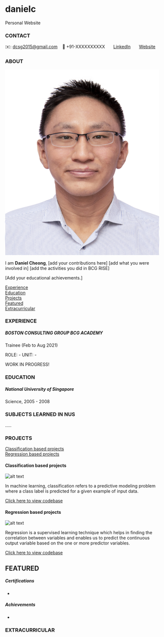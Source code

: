 # danielc
Personal Website

<!-- CONTACT Section Starts -->
### CONTACT

<!-- Add your details -->
✉️: dcsg2015@gmail.com
&nbsp;&nbsp; 📲 +91-XXXXXXXXXX
&nbsp;&nbsp;&nbsp;&nbsp;&nbsp; [LinkedIn](https://www.linkedin.com/in/kumar-vishwesh-8b059170/) 
&nbsp;&nbsp;&nbsp;&nbsp;&nbsp; [Website](https://datasciencestunt.com/)
<!-- CONTACT Section Ends -->

<!-- ABOUT Section Starts -->
### ABOUT
<!-- Add link to your picture -->

<img src="https://raw.githubusercontent.com/czhd-create/danielc/main/images/Resume%20photo.jpg" alt="My Profile Pic" width="500" height="600">

<!-- Add your details -->

I am __Daniel Cheong__, 
[add your contributions here]
[add what you were involved in] 
[add the activities you did in BCG RISE]

[Add your educational achievements.]

<!-- Add link to the sections -->
[Experience](#experience) <br>
[Education](#education) <br>
[Projects](#projects) <br>
[Featured](#featured) <br> 
[Extracurricular](#extracurricular) <br> 

<!-- ABOUT Section Ends -->

<!-- EXPERIENCE Section Starts -->
### EXPERIENCE
<!-- Add your details -->
##### BOSTON CONSULTING GROUP BCG ACADEMY
Trainee (Feb to Aug 2021) <br>


ROLE: -
UNIT: -

WORK IN PROGRESS!

<!-- EXPERIENCE Section Ends -->

<!-- EDUCATION Section Starts -->
### EDUCATION
<!-- Add your details -->
##### National University of Singapore
Science, 2005 - 2008

### SUBJECTS LEARNED IN NUS
.....

<!-- EDUCATION Section Ends -->

<!-- PROJECTS Section Starts -->
### PROJECTS
<!-- Add your details -->

[Classification based projects](#classification-based-projects) <br>
[Regression based projects](#regression-based-projects) <br>

<!-- Add your details -->

#### Classification based projects
![alt text](https://raw.githubusercontent.com/krvishwesh54/Kumar-Vishwesh/main/images/Classification.png)

In machine learning, classification refers to a predictive modeling problem where a class label is predicted for a given example of input data.

[Click here to view codebase](https://github.com/krvishwesh54/DataScience_DeepLearning_MachineLearning/tree/master/Classification)

#### Regression based projects
![alt text](https://raw.githubusercontent.com/krvishwesh54/Kumar-Vishwesh/main/images/Regression.jpg)

Regression is a supervised learning technique which helps in finding the correlation between variables and enables us to predict the continuous output variable based on the one or more predictor variables.

[Click here to view codebase](https://github.com/krvishwesh54/DataScience_DeepLearning_MachineLearning/tree/master/Regression)

<!-- PROJECTS Section Ends -->

<!-- FEATURED Section Starts -->
## FEATURED
<!-- Add your details -->
##### Certifications
-

##### Achievements
-
<!-- FEATURED Section Ends -->

<!-- EXTRACURRICULAR Section Starts -->
### EXTRACURRICULAR
<!-- Add your details -->

<!-- EXTRACURRICULAR Section Ends -->
